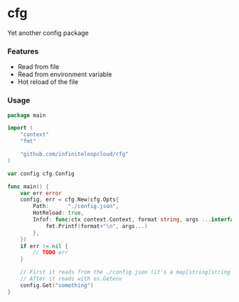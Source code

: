# cfg

Yet another config package

### Features

- Read from file
- Read from environment variable
- Hot reload of the file

### Usage

```go
package main

import (
	"context"
	"fmt"

	"github.com/infiniteloopcloud/cfg"
)

var config cfg.Config

func main() {
	var err error
	config, err = cfg.New(cfg.Opts{
		Path:      "./config.json",
		HotReload: true,
		Infof: func(ctx context.Context, format string, args ...interface{}) {
			fmt.Printf(format+"\n", args...)
		},
	})
	if err != nil {
		// TODO err
    }

	// First it reads from the ./config.json (it's a map[string]string under the hood)
	// After it reads with os.Getenv
	config.Get("something")
}
```
